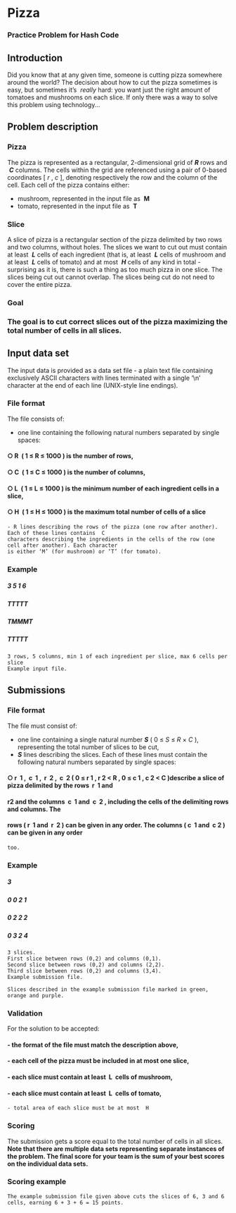 # Pizza

### Practice Problem for Hash Code

## Introduction

Did you know that at any given time, someone is cutting pizza somewhere around the world? The decision
about how to cut the pizza sometimes is easy, but sometimes it’s ​ _really_ hard: you want just the right amount
of tomatoes and mushrooms on each slice. If only there was a way to solve this problem using technology...

## Problem description

### Pizza

The pizza is represented as a rectangular, 2-dimensional grid of ​ **_R_** ​rows and ​ **_C_** columns. The cells within
the grid are referenced using a pair of 0-based coordinates [ _r_ , _c_ ], denoting respectively the row and the
column of the cell.
Each cell of the pizza contains either:
- mushroom, represented in the input file as ​ **M** ​
- tomato, represented in the input file as ​ **T**

### Slice

A slice of pizza is a rectangular section of the pizza delimited by two rows and two columns, without holes.
The slices we want to cut out must contain at least ​ **_L_** cells of each ingredient (that is, at least ​ **_L_** cells of
mushroom and at least ​ **_L_** cells of tomato) and at most ​ **_H_** cells of any kind in total - surprising as it is, there is
such a thing as too much pizza in one slice.
The slices being cut out cannot overlap. The slices being cut do not need to cover the entire pizza.

### Goal

### The goal is to cut correct slices out of the pizza maximizing the total number of cells in all slices.

## Input data set

The input data is provided as a data set file - a plain text file containing exclusively ASCII characters with
lines terminated with a single ‘\n’ character at the end of each line (UNIX-​style line endings).

### File format

The file consists of:
- one line containing the following natural numbers separated by single spaces:

#### ○ R ​ ( 1 ≤ R ≤ 1000 ) ​is the number of rows,

#### ○ C ​ ( 1 ≤ C ≤ 1000 ) is the number of columns,

#### ○ L ​ ( 1 ≤ L ≤ 1000 ) ​is the minimum number of each ingredient cells in a slice,

#### ○ H ​ ( 1 ≤ H ≤ 1000 ) ​is the maximum total number of cells of a slice


```
- R lines describing the rows of the pizza (one row after another). Each of these lines contains ​ C
characters describing the ingredients in the cells of the row (one cell after another). Each character
is either ‘M’ (for mushroom) or ‘T’ (for tomato).
```
### Example

##### 3 5 1 6

##### TTTTT

##### TMMMT

##### TTTTT

```
3 rows, 5 columns, min 1 of each ingredient per slice, max 6 cells per slice
Example input file.
```
## Submissions

### File format

The file must consist of:
- one line containing a single natural number ​ **_S_** ( 0 ≤ _S_ ≤ _R_ × _C_ ), representing the total number of
slices to be cut,
-  **_S_** lines describing the slices. Each of these lines must contain the following natural numbers
separated by single spaces:

#### ○ r ​ 1 ​, ​ c ​ 1 ​, ​ r ​ 2 ​, ​ c ​ 2 ( 0 ≤ r 1 , r 2 < R , 0 ≤ c 1 , c 2 < C )describe a slice of pizza delimited by the rows ​ r ​ 1 and

#### r ​ 2 and the columns ​ c ​ 1 and ​ c ​ 2 ​, including the cells of the delimiting rows and columns. The

#### rows (​ r ​ 1 and ​ r ​ 2 ​) can be given in any order. The columns (​ c ​ 1 and ​ c ​ 2 ​) can be given in any order

```
too.
```
### Example

##### 3

##### 0 0 2 1

##### 0 2 2 2

##### 0 3 2 4

```
3 slices.
First slice between rows (0,2) and columns (0,1).
Second slice between rows (0,2) and columns (2,2).
Third slice between rows (0,2) and columns (3,4).
Example submission file.
```

```
Slices described in the example submission file marked in green, orange and purple.
```
### Validation

For the solution to be accepted:


#### - the format of the file must match the description above,
#### - each cell of the pizza must be included in at most one slice,
#### - each slice must contain at least ​ L ​ cells of mushroom,
#### - each slice must contain at least ​ L ​ cells of tomato,

```
- total area of each slice must be at most ​ H
```
### Scoring

The submission gets a score equal to the total number of cells in all slices.
**Note that there are multiple data sets representing separate instances of the problem. The final
score for your team is the sum of your best scores on the individual data sets.**

### Scoring example

```
The example submission file given above cuts the slices of 6, 3 and 6 cells, earning 6 + 3 + 6 = 15 points.
```


